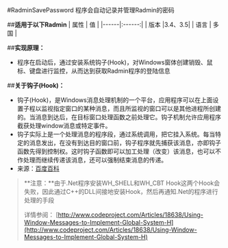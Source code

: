 #RadminSavePassword
程序会自动记录并管理Radmin的密码

##**适用于以下Radmin**
| 属性 |   值   |
|------|:------:|
| 版本 |3.4、3.5|
| 语言 |  多国  |

##**实现原理：**
- 程序在启动后，通过安装系统钩子(Hook)，对Windows窗体创建销毁、鼠标、键盘进行监控，从而达到获取Radmin程序的登陆信息

##**关于钩子(Hook)：**
- 钩子(Hook)，是Windows消息处理机制的一个平台，应用程序可以在上面设置子程以监视指定窗口的某种消息，而且所监视的窗口可以是其他进程所创建的。当消息到达后，在目标窗口处理函数之前处理它。钩子机制允许应用程序截获处理window消息或特定事件。
- 钩子实际上是一个处理消息的程序段，通过系统调用，把它挂入系统。每当特定的消息发出，在没有到达目的窗口前，钩子程序就先捕获该消息，亦即钩子函数先得到控制权。这时钩子函数即可以加工处理（改变）该消息，也可以不作处理而继续传递该消息，还可以强制结束消息的传递。
- 来源：[百度百科]

> **注意：**由于.Net程序安装WH_SHELL和WH_CBT Hook这两个Hook会失败，因此通过C++的DLL间接地安装Hook，然后再通知.Net的程序进行处理的手段
> 
> 详情参阅：
> [http://www.codeproject.com/Articles/18638/Using-Window-Messages-to-Implement-Global-System-H](http://www.codeproject.com/Articles/18638/Using-Window-Messages-to-Implement-Global-System-H)


[百度百科]:http://baike.baidu.com/link?url=vvhHuJDnkVN4IaE319drtMogwGv4Jf-ra3Cik8IcMHvf8iqUsa2noXU42twUMYq9VZyfK1Aml_ApNXzx80C0Q_